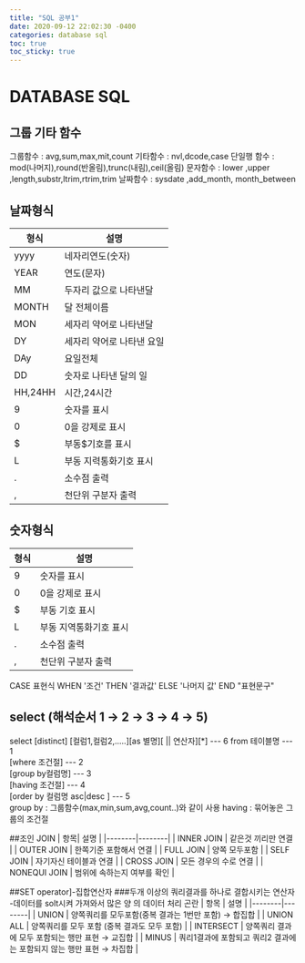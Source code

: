 ```yaml
---
title: "SQL 공부1"
date: 2020-09-12 22:02:30 -0400
categories: database sql
toc: true
toc_sticky: true
---
```



# DATABASE SQL

## 그룹 기타 함수
그룹함수 : avg,sum,max,mit,count
기타함수 : nvl,dcode,case
단일행 함수 : mod(나머지),round(반올림),trunc(내림),ceil(올림)
문자함수 : lower ,upper ,length,substr,ltrim,rtrim,trim
날짜함수 : sysdate ,add_month, month_between

## 날짜형식

| 형식| 설명 |
|--------|--------|
|    yyyy    |   네자리연도(숫자)     |
|    YEAR    |   연도(문자)     |
|    MM   |   두자리 값으로 나타낸달     |
|    MONTH   |   달 전체이름     |
|    MON    |   세자리 약어로 나타낸달     |
|    DY    |   세자리 약어로 나타낸 요일     |
|    DAy    |   요일전체     |
|    DD    |   숫자로 나타낸 달의 일     |
|    HH,24HH    |   시간,24시간     |
|    9    |  숫자를 표시     |
|    0    |   0을 강제로 표시     |
|    $   |   부동$기호를 표시     |
|    L    |   부동 지력통화기호 표시     |
|    .   |   소수점 출력     |
|    ,    |   천단위 구분자 출력     |

## 숫자형식
| 형식| 설명 |
|--------|--------|
|    9   |   숫자를 표시     |
|    0    |   0을 강제로 표시     |
|    $  |   부동 기호 표시     |
|    L   |   부동 지역통화기호 표시     |
|    .   |   소수점 출력    |
|    ,    |   천단위 구분자 출력     |


CASE 표현식 WHEN '조건' THEN '결과값' ELSE '나머지 값' END "표현문구"

## select (해석순서 1 → 2 → 3 → 4 → 5)

select [distinct] [컬럼1,컬럼2,.....][as 별명][ || 연산자][*]  --- 6
from 테이블명     --- 1 <br/>
[where 조건절]    --- 2<br/>
[group by컬럼명]  --- 3<br/>
[having 조건절]   --- 4<br/>
[order by 컬럼명 asc|desc ]  --- 5<br/>
group by : 그룹함수(max,min,sum,avg,count..)와 같이 사용
having : 묶어놓은 그룹의 조건절

##조인 JOIN
| 항목| 설명 |
|--------|--------|
|     INNER JOIN   |    같은것 끼리만 연결    |
|     OUTER JOIN   |    한쪽기준 포함해서 연결    |
|     FULL JOIN   |    양쪽 모두포함    |
|     SELF JOIN   |    자기자신 테이블과 연결    |
|     CROSS JOIN   |    모든 경우의 수로 연결    |
|     NONEQUI JOIN   |    범위에 속하는지 여부를 확인   |

##SET operator]-집합연산자
###두개 이상의 쿼리결과를 하나로 결합시키는 연산자 -데이터를 solt시켜 가져와서 많은 양 의 데이터 처리 곤란
| 항목 | 설명 |
|--------|--------|
|    UNION    |     양쪽쿼리를 모두포함(중복 결과는 1번만 포함) → 합집합   |
|    UNION ALL    |    양쪽쿼리를 모두 포함 (중복 결과도 모두 포함)    |
|    INTERSECT   |    양쪽쿼리 결과에 모두 포함되는 행만 표현   → 교집합   |
|    MINUS    |    쿼리1결과에 포함되고 쿼리2 결과에는 포함되지 않는 행만 표현 → 차집합    |



